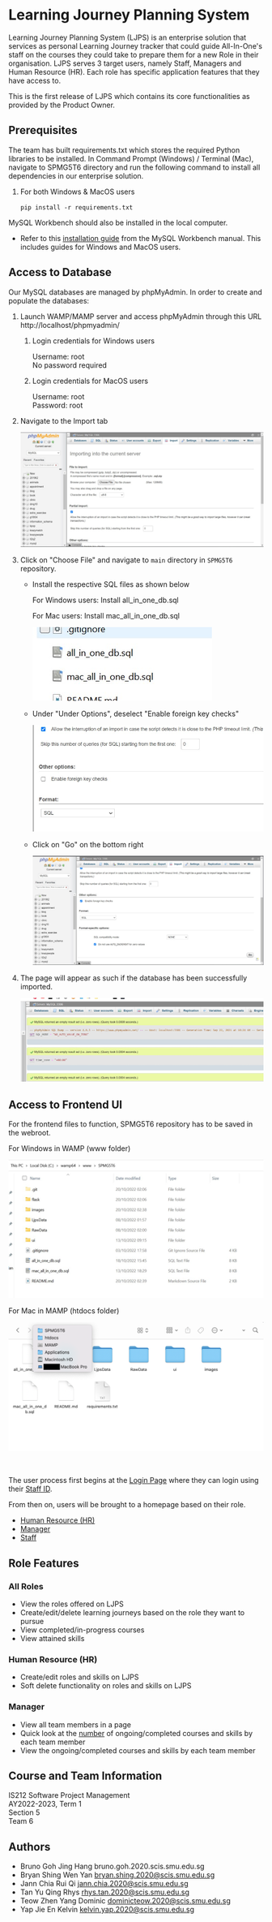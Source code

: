 # Learning Journey Planning System #

Learning Journey Planning System (LJPS) is an enterprise solution that services as personal Learning Journey tracker that could guide All-In-One's staff on the courses they could take to prepare them for a new Role in their organisation. LJPS serves 3 target users, namely Staff, Managers and Human Resource (HR). Each role has specific application features that they have access to. 

This is the first release of LJPS which contains its core functionalities as provided by the Product Owner. 

## Prerequisites ##
The team has built requirements.txt which stores the required Python libraries to be installed. In Command Prompt (Windows) / Terminal (Mac), navigate to SPMG5T6 directory and run the following command to install all dependencies in our enterprise solution.

   1. For both Windows & MacOS users

       ```
       pip install -r requirements.txt
       ```

MySQL Workbench should also be installed in the local computer.
* Refer to this [installation guide](https://dev.mysql.com/doc/workbench/en/wb-installing.html) from the MySQL Workbench manual. This includes guides for Windows and MacOS users.

## Access to Database ## 
Our MySQL databases are managed by phpMyAdmin. In order to create and populate the databases:

 1. Launch WAMP/MAMP server and access phpMyAdmin through this URL http://localhost/phpmyadmin/

      1. Login credentials for Windows users

         Username: root<br>
         No password required<br>

      2. Login credentials for MacOS users

         Username: root<br>
         Password: root<br>

   2. Navigate to the Import tab

      ![phpMyAdmin Import](images/phpmyadminimport.jpg)

   3. Click on "Choose File" and navigate to ```main``` directory in ```SPMG5T6``` repository.

      * Install the respective SQL files as shown below
  
        For Windows users: Install all_in_one_db.sql 
        
        For Mac users: Install mac_all_in_one_db.sql
  
        ![Database Install](images/databaseinstall.jpg)

      * Under "Under Options", deselect "Enable foreign key checks" 

        ![Disable Foreign Key Checks](images/disableFK.jpg) 

      * Click on "Go" on the bottom right

        ![Installation screen](images/installscreen.jpg)

   4. The page will appear as such if the database has been successfully imported.

      ![Successful import](images/successimport.jpg)

## Access to Frontend UI ##

For the frontend files to function, SPMG5T6 repository has to be saved in the webroot.

For Windows in WAMP (www folder)

![Location of SPMG5T6](images/g5t6loc.jpg)

For Mac in MAMP (htdocs folder)

![Location of SPMG5T6 Mac](images/g5t6loc(mac).png)

<br>

The user process first begins at the [Login Page](http://localhost/SPMG5T6/ui/login.html) where they can login using their <ins>Staff ID</ins>. 

From then on, users will be brought to a homepage based on their role. 

* [Human Resource (HR)](http://localhost/SPMG5T6/ui/hr/homepage_hr.html) 
* [Manager](http://localhost/SPMG5T6/ui/manager/homepage_manager.html) 
* [Staff](http://localhost/SPMG5T6/ui/staff/homepage_standard.html)

## Role Features ##

### All Roles ###
* View the roles offered on LJPS
* Create/edit/delete learning journeys based on the role they want to pursue
* View completed/in-progress courses
* View attained skills

### Human Resource (HR) ###
* Create/edit roles and skills on LJPS
* Soft delete functionality on roles and skills on LJPS

### Manager ###
* View all team members in a page
* Quick look at the <ins>number</ins> of ongoing/completed courses and skills by each team member
* View the ongoing/completed courses and skills by each team member

## Course and Team Information ##

IS212 Software Project Management<br>
AY2022-2023, Term 1<br>
Section 5<br>
Team 6

## Authors ##

* Bruno Goh Jing Hang bruno.goh.2020.scis.smu.edu.sg <br>
* Bryan Shing Wen Yan bryan.shing.2020@scis.smu.edu.sg<br>
* Jann Chia Rui Qi jann.chia.2020@scis.smu.edu.sg<br>
* Tan Yu Qing Rhys rhys.tan.2020@scis.smu.edu.sg<br>
* Teow Zhen Yang Dominic dominicteow.2020@scis.smu.edu.sg <br>
* Yap Jie En Kelvin kelvin.yap.2020@scis.smu.edu.sg <br>
